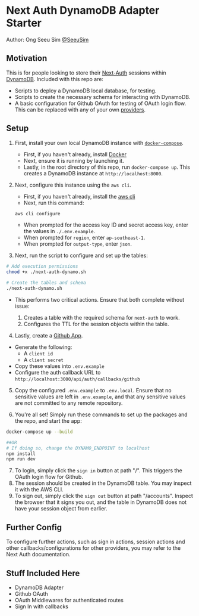 # Next Auth DynamoDB Adapter Starter

Author: Ong Seeu Sim [@SeeuSim](https://github.com/SeeuSim)

## Motivation

This is for people looking to store their [Next-Auth](https://next-auth.js.org) sessions within [DynamoDB](https://aws.amazon.com/dynamodb/).
Included with this repo are:

  - Scripts to deploy a DynamoDB local database, for testing.
  - Scripts to create the necessary schema for interacting with DynamoDB.
  - A basic configuration for Github OAuth for testing of OAuth login flow. This can be
    replaced with any of your own [providers](https://next-auth.js.org/providers/).

## Setup

1. First, install your own local DynamoDB instance with [`docker-compose`](https://www.google.com/url?sa=t&rct=j&q=&esrc=s&source=web&cd=&cad=rja&uact=8&ved=2ahUKEwjvnf3n9aOAAxVcwTgGHcwAChAQFnoECBgQAQ&url=https%3A%2F%2Fdocs.docker.com%2Fcompose%2F&usg=AOvVaw02oes91geDSZ-H__u_XMxc&opi=89978449).

    - First, if you haven't already, install [Docker](https://docker.com)
    - Next, ensure it is running by launching it.
    - Lastly, in the root directory of this repo, run `docker-compose up`. This creates a DynamoDB instance at `http://localhost:8000`.

2. Next, configure this instance using the `aws cli`.

    - First, if you haven't already, install the [aws cli](https://www.google.com/url?sa=t&rct=j&q=&esrc=s&source=web&cd=&cad=rja&uact=8&ved=2ahUKEwjikdix9qOAAxXt-zgGHZ5yAPwQFnoECBsQAQ&url=https%3A%2F%2Faws.amazon.com%2Fcli%2F&usg=AOvVaw0DaJN1gYGMhLWqP0DShfZd&opi=89978449)
    - Next, run this command:
    
    ```sh
    aws cli configure
    ```

      - When prompted for the access key ID and secret access key, enter the values in `./.env.example`.
      - When prompted for `region`, enter `ap-southeast-1`.
      - When prompted for `output-type`, enter `json`.

3. Next, run the script to configure and set up the tables:

```sh
# Add execution permissions
chmod +x ./next-auth-dynamo.sh

# Create the tables and schema
./next-auth-dynamo.sh
```
    
  - This performs two critical actions. Ensure that both complete without issue:

    1. Creates a table with the required schema for `next-auth` to work.
    2. Configures the TTL for the session objects within the table.

4. Lastly, create a [Github App](https://github.com/settings/apps).

  - Generate the following:
    - A `client id`
    - A `client secret`
  - Copy these values into `.env.example`
  - Configure the auth callback URL to `http://localhost:3000/api/auth/callbacks/github`

5. Copy the configured `.env.example` to `.env.local`. Ensure that no sensitive values are left in `.env.example`, and that any sensitive values are not committed to any remote repository.

6. You're all set! Simply run these commands to set up the packages and the repo, and start the app:

```sh
docker-compose up --build

##OR
# If doing so, change the DYNAMO_ENDPOINT to localhost
npm install
npm run dev
```

7. To login, simply click the `sign in` button at path "/".
  This triggers the OAuth login flow for Github.
8. The session should be created in the DynamoDB table. You may inspect it with the AWS CLI.
9. To sign out, simply click the `sign out` button at path "/accounts". Inspect the browser that it signs you out, and the table
in DynamoDB does not have your session object from earlier.

## Further Config

To configure further actions, such as sign in actions, session actions and other callbacks/configurations for other providers, you may refer to the Next Auth documentation.

## Stuff Included Here

- DynamoDB Adapter
- Github OAuth
- OAuth Middlewares for authenticated routes
- Sign In with callbacks
